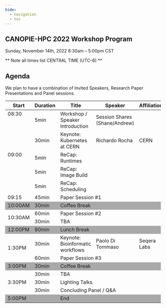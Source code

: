 ```yaml
---
hide:
  - navigation
  - toc
---
```


## CANOPIE-HPC 2022 Workshop Program
Sunday, November 14th, 2022
8:30am – 5:00pm CST

** Note all times list CENTRAL TIME (UTC–6) **


## Agenda

We plan to have a combination of Invited Speakers, Research Paper Presentations and Panel sessions.

<table>
<thead>
  <tr>
    <th>Start</th>
    <th>Duration</th>
    <th>Title</th>
    <th>Speaker</th>
    <th>Affiliation</th>
  </tr>
</thead>
<tbody>
    <tr>
        <td style="vertical-align:top" rowspan="2">08:30</td>
        <td>5min</td>
        <td>Workshop / Speaker Introduction</td>
        <td>Session Shares (Shane/Andrew)</td>
        <td></td>
    </tr>
    <tr>
        <td>30min</td>
        <td>Keynote: Kubernetes at CERN</td>
        <td>Richardo Rocha</td>
        <td>CERN</td>
    </tr>
    <tr>
        <td style="vertical-align:top" rowspan="3">09:00</td>
        <td>5min</td>
        <td>ReCap: Runtimes</td>
        <td></td>
        <td></td>
    </tr>
    <tr>
        <td>5min</td>
        <td>ReCap: Image Build</td>
        <td></td>
        <td></td>
    </tr>
    <tr>
        <td>5min</td>
        <td>ReCap: Scheduling</td>
        <td></td>
        <td></td>
    </tr>
    <tr>
        <td>09:15</td>
        <td>45min</td>
        <td colspan="3">Paper Session #1</td>
    </tr>
    <tr style="background-color:#A9A9A9">
        <td>10:00AM</td>
        <td>30min</td>
        <td colspan="3">Coffee Break</td>
    </tr>
    <tr>
        <td rowspan="2">10:30AM</td>
        <td>60min</td>
        <td colspan="3">Paper Session #2</td>
    </tr>
    <tr>
        <td>30min</td>
        <td colspan="3">TBA</td>
    </tr>
    <tr style="background-color:#A9A9A9">
        <td>12:00PM</td>
        <td>90min</td>
        <td colspan="3">Lunch Break</td>
    </tr>
    <tr>
        <td rowspan="2">1:30PM</td>
        <td>30min</td>
        <td>Keynote: Bioinformatic workflows</td>
        <td>Paolo Di Tommaso</td>
        <td>Seqera Labs</td>
    </tr>
    <tr>
        <td>60min</td>
        <td colspan="3">Paper Session #3</td>
    </tr>
    <tr style="background-color:#A9A9A9">
        <td>3:00PM</td>
        <td>30min</td>
        <td colspan="3">Coffee Break</td>
    </tr>
    <tr>
        <td rowspan="3">3:30PM</td>
        <td>30min</td>
        <td colspan="3">TBA</td>
    </tr>
    <tr>
        <td>30min</td>
        <td colspan="3">Lighting Talks</td>
    </tr>
    <tr>
        <td>30min</td>
        <td colspan="3">Concluding Panel / Q&A</td>
    </tr>
    <tr style="background-color:#A9A9A9">
        <td colspan="2">5:00PM</td>
        <td colspan="3">End</td>
    </tr>
</tbody>
</table>